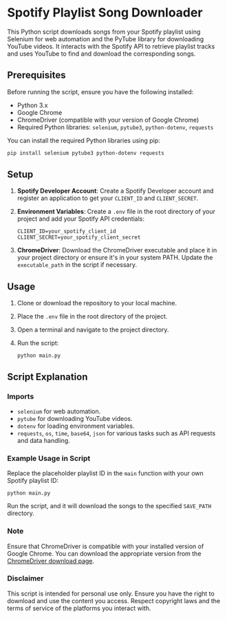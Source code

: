 
# Spotify Playlist Song Downloader

This Python script downloads songs from your Spotify playlist using Selenium for web automation and the PyTube library for downloading YouTube videos. It interacts with the Spotify API to retrieve playlist tracks and uses YouTube to find and download the corresponding songs.

## Prerequisites

Before running the script, ensure you have the following installed:

- Python 3.x
- Google Chrome
- ChromeDriver (compatible with your version of Google Chrome)
- Required Python libraries: `selenium`, `pytube3`, `python-dotenv`, `requests`

You can install the required Python libraries using pip:

```bash
pip install selenium pytube3 python-dotenv requests
```

## Setup

1. **Spotify Developer Account**: Create a Spotify Developer account and register an application to get your `CLIENT_ID` and `CLIENT_SECRET`.

2. **Environment Variables**: Create a `.env` file in the root directory of your project and add your Spotify API credentials:

    ```
    CLIENT_ID=your_spotify_client_id
    CLIENT_SECRET=your_spotify_client_secret
    ```

3. **ChromeDriver**: Download the ChromeDriver executable and place it in your project directory or ensure it's in your system PATH. Update the `executable_path` in the script if necessary.

## Usage

1. Clone or download the repository to your local machine.

2. Place the `.env` file in the root directory of the project.

3. Open a terminal and navigate to the project directory.

4. Run the script:

    ```
    python main.py
    ```

## Script Explanation

### Imports

- `selenium` for web automation.
- `pytube` for downloading YouTube videos.
- `dotenv` for loading environment variables.
- `requests`, `os`, `time`, `base64`, `json` for various tasks such as API requests and data handling.


### Example Usage in Script

Replace the placeholder playlist ID in the `main` function with your own Spotify playlist ID:

```
python main.py
```

Run the script, and it will download the songs to the specified `SAVE_PATH` directory.

### Note

Ensure that ChromeDriver is compatible with your installed version of Google Chrome. You can download the appropriate version from the [ChromeDriver download page](https://sites.google.com/a/chromium.org/chromedriver/downloads).

### Disclaimer

This script is intended for personal use only. Ensure you have the right to download and use the content you access. Respect copyright laws and the terms of service of the platforms you interact with.
